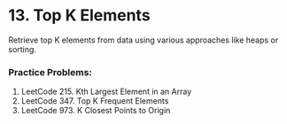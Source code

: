 # 13. Top K Elements

Retrieve top K elements from data using various approaches like heaps or sorting.

### Practice Problems:
1. LeetCode 215. Kth Largest Element in an Array
2. LeetCode 347. Top K Frequent Elements
3. LeetCode 973. K Closest Points to Origin
